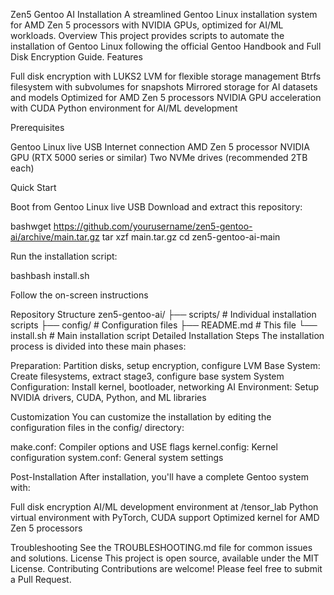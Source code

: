 Zen5 Gentoo AI Installation
A streamlined Gentoo Linux installation system for AMD Zen 5 processors with NVIDIA GPUs, optimized for AI/ML workloads.
Overview
This project provides scripts to automate the installation of Gentoo Linux following the official Gentoo Handbook and Full Disk Encryption Guide.
Features

Full disk encryption with LUKS2
LVM for flexible storage management
Btrfs filesystem with subvolumes for snapshots
Mirrored storage for AI datasets and models
Optimized for AMD Zen 5 processors
NVIDIA GPU acceleration with CUDA
Python environment for AI/ML development

Prerequisites

Gentoo Linux live USB
Internet connection
AMD Zen 5 processor
NVIDIA GPU (RTX 5000 series or similar)
Two NVMe drives (recommended 2TB each)

Quick Start

Boot from Gentoo Linux live USB
Download and extract this repository:

bashwget https://github.com/yourusername/zen5-gentoo-ai/archive/main.tar.gz
tar xzf main.tar.gz
cd zen5-gentoo-ai-main

Run the installation script:

bashbash install.sh

Follow the on-screen instructions

Repository Structure
zen5-gentoo-ai/
├── scripts/           # Individual installation scripts
├── config/            # Configuration files
├── README.md          # This file
└── install.sh         # Main installation script
Detailed Installation Steps
The installation process is divided into these main phases:

Preparation: Partition disks, setup encryption, configure LVM
Base System: Create filesystems, extract stage3, configure base system
System Configuration: Install kernel, bootloader, networking
AI Environment: Setup NVIDIA drivers, CUDA, Python, and ML libraries

Customization
You can customize the installation by editing the configuration files in the config/ directory:

make.conf: Compiler options and USE flags
kernel.config: Kernel configuration
system.conf: General system settings

Post-Installation
After installation, you'll have a complete Gentoo system with:

Full disk encryption
AI/ML development environment at /tensor_lab
Python virtual environment with PyTorch, CUDA support
Optimized kernel for AMD Zen 5 processors

Troubleshooting
See the TROUBLESHOOTING.md file for common issues and solutions.
License
This project is open source, available under the MIT License.
Contributing
Contributions are welcome! Please feel free to submit a Pull Request.